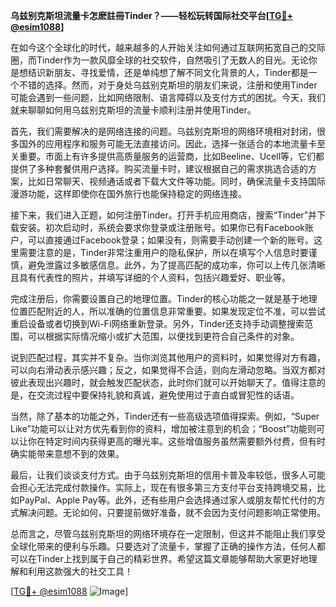 **乌兹别克斯坦流量卡怎麽註冊Tinder？——轻松玩转国际社交平台[[TG💪+ @esim1088](https://t.me/s/esim1088)]**

在如今这个全球化的时代，越来越多的人开始关注如何通过互联网拓宽自己的交际圈，而Tinder作为一款风靡全球的社交软件，自然吸引了无数人的目光。无论你是想结识新朋友、寻找爱情，还是单纯想了解不同文化背景的人，Tinder都是一个不错的选择。然而，对于身处乌兹别克斯坦的朋友们来说，注册和使用Tinder可能会遇到一些问题，比如网络限制、语言障碍以及支付方式的困扰。今天，我们就来聊聊如何用乌兹别克斯坦的流量卡顺利注册并使用Tinder。

首先，我们需要解决的是网络连接的问题。乌兹别克斯坦的网络环境相对封闭，很多国外的应用程序和服务可能无法直接访问。因此，选择一张适合的本地流量卡至关重要。市面上有许多提供高质量服务的运营商，比如Beeline、Ucell等，它们都提供了多种套餐供用户选择。购买流量卡时，建议根据自己的需求挑选合适的方案，比如日常聊天、视频通话或者下载大文件等功能。同时，确保流量卡支持国际漫游功能，这样即使你在国外旅行也能保持稳定的网络连接。

接下来，我们进入正题，如何注册Tinder。打开手机应用商店，搜索“Tinder”并下载安装。初次启动时，系统会要求你登录或注册账号。如果你已有Facebook账户，可以直接通过Facebook登录；如果没有，则需要手动创建一个新的账号。这里需要注意的是，Tinder非常注重用户的隐私保护，所以在填写个人信息时要谨慎，避免泄露过多敏感信息。此外，为了提高匹配的成功率，你可以上传几张清晰且具有代表性的照片，并填写详细的个人资料，包括兴趣爱好、职业等。

完成注册后，你需要设置自己的地理位置。Tinder的核心功能之一就是基于地理位置匹配附近的人，所以准确的位置信息非常重要。如果发现定位不准，可以尝试重启设备或者切换到Wi-Fi网络重新登录。另外，Tinder还支持手动调整搜索范围，可以根据实际情况缩小或扩大范围，以便找到更符合自己条件的对象。

说到匹配过程，其实并不复杂。当你浏览其他用户的资料时，如果觉得对方有趣，可以向右滑动表示感兴趣；反之，如果觉得不合适，则向左滑动忽略。当双方都对彼此表现出兴趣时，就会触发匹配状态，此时你们就可以开始聊天了。值得注意的是，在交流过程中要保持礼貌和真诚，避免使用过于直白或冒犯性的话语。

当然，除了基本的功能之外，Tinder还有一些高级选项值得探索。例如，“Super Like”功能可以让对方优先看到你的资料，增加被注意到的机会；“Boost”功能则可以让你在特定时间内获得更高的曝光率。这些增值服务虽然需要额外付费，但有时确实能带来意想不到的效果。

最后，让我们谈谈支付方式。由于乌兹别克斯坦的信用卡普及率较低，很多人可能会担心无法完成付款操作。实际上，现在有很多第三方支付平台支持跨境交易，比如PayPal、Apple Pay等。此外，还有些用户会选择通过家人或朋友帮忙代付的方式解决问题。无论如何，只要提前做好准备，就不会因为支付问题影响正常使用。

总而言之，尽管乌兹别克斯坦的网络环境存在一定限制，但这并不能阻止我们享受全球化带来的便利与乐趣。只要选对了流量卡，掌握了正确的操作方法，任何人都可以在Tinder上找到属于自己的精彩世界。希望这篇文章能够帮助大家更好地理解和利用这款强大的社交工具！

[[TG💪+ @esim1088](https://t.me/s/esim1088) ![Image](https://i.postimg.cc/4NQfJmqS/Snipaste-2025-05-13-00-14-12.png)]